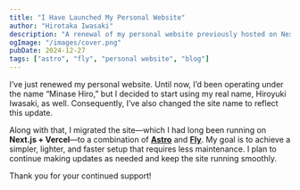 ```yaml
---
title: "I Have Launched My Personal Website"
author: "Hirotaka Iwasaki"
description: "A renewal of my personal website previously hosted on Next.js + Vercel"
ogImage: "/images/cover.png"
pubDate: 2024-12-27
tags: ["astro", "fly", "personal website", "blog"]
---
```


I’ve just renewed my personal website. Until now, I’d been operating under the name “Minase Hiro,” but I decided to start using my real name, Hiroyuki Iwasaki, as well. Consequently, I’ve also changed the site name to reflect this update.

Along with that, I migrated the site—which I had long been running on **Next.js + Vercel**—to a combination of [**Astro**](https://astro.build/) and [**Fly**](https://fly.io/). My goal is to achieve a simpler, lighter, and faster setup that requires less maintenance. I plan to continue making updates as needed and keep the site running smoothly.

Thank you for your continued support!